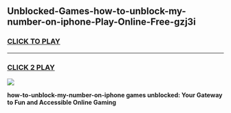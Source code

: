 
## Unblocked-Games-how-to-unblock-my-number-on-iphone-Play-Online-Free-gzj3i
<h3>
<a href="https://premium76.site?title=how-to-unblock-my-number-on-iphone&ref=26A">CLICK TO PLAY</a></h3>
<hr>

<h3>
<a href="https://premium76.site?title=how-to-unblock-my-number-on-iphone&ref=26A">CLICK 2 PLAY</a>
  
</h3>

<a href="https://premium76.site?title=how-to-unblock-my-number-on-iphone&ref=26A"><img src="https://clearcache.store/games.png"></a>


**how-to-unblock-my-number-on-iphone games unblocked: Your Gateway to Fun and Accessible Online Gaming**
